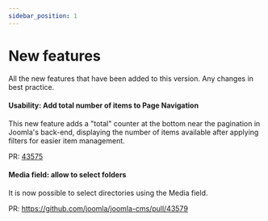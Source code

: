 ```yaml
---
sidebar_position: 1
---
```


# New features

All the new features that have been added to this version.
Any changes in best practice.

#### Usability: Add total number of items to Page Navigation
This new feature adds a "total" counter at the bottom near the pagination in Joomla's back-end, 
displaying the number of items available after applying filters for easier item management.

PR: [43575](https://github.com/joomla/joomla-cms/pull/43575)

#### Media field: allow to select folders
It is now possible to select directories using the Media field.

PR: https://github.com/joomla/joomla-cms/pull/43579
